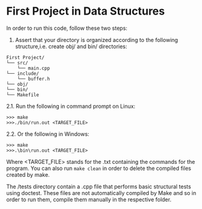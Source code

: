 # First Project in Data Structures
In order to run this code, follow these two steps:
1. Assert that your directory is organized according to the following structure,i.e. create obj/ and bin/ directories:
```
First Project/
└── src/
    └── main.cpp
└── include/
    └── buffer.h
└── obj/
└── bin/
└── Makefile
```
2.1. Run the following in command prompt on Linux:
```
>>> make 
>>>./bin/run.out <TARGET_FILE>
```
2.2. Or the following in Windows:
```
>>> make 
>>>.\bin\run.out <TARGET_FILE>
```
Where <TARGET_FILE> stands for the .txt containing the commands for the program. You can also run ```make clean``` in order to delete the compiled files created by make.


The /tests directory contain a .cpp file that performs basic structural tests using doctest. These files are not automatically compiled by Make and so in order to run them, compile them manually in the respective folder.
